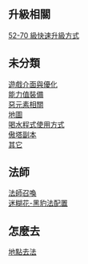 ## 升級相關
[52-70 級快速升級方式](/52-70%E7%B4%9A%E5%BF%AB%E9%80%9F%E5%8D%87%E7%B4%9A%E6%96%B9%E5%BC%8F.md)

## 未分類
[遊戲介面與優化](/%E9%81%8A%E6%88%B2%E4%BB%8B%E9%9D%A2%E8%88%87%E5%84%AA%E5%8C%96.md)\
[能力值裝備](/%E8%83%BD%E5%8A%9B%E5%80%BC%E8%A3%9D%E5%82%99.md)\
[惡元素相關](/%E6%83%A1%E5%85%83%E7%B4%A0%E7%9B%B8%E9%97%9C.md)\
[地圖](/%E5%9C%B0%E5%9C%96.md)\
[喝水程式使用方式](/%E5%96%9D%E6%B0%B4%E7%A8%8B%E5%BC%8F%E4%BD%BF%E7%94%A8%E6%96%B9%E5%BC%8F.md)\
[傲塔副本](/%E5%82%B2%E5%A1%94%E5%89%AF%E6%9C%AC.md)\
[其它](/%E5%85%B6%E5%AE%83.md)

## 法師
[法師召喚](/%E6%B3%95%E5%B8%AB/%E6%B3%95%E5%B8%AB%E5%8F%AC%E5%96%9A.md)\
[迷糊花-黑豹法配置](/%E6%B3%95%E5%B8%AB/%E8%BF%B7%E7%B3%8A%E8%8A%B1-%E9%BB%91%E8%B1%B9%E6%B3%95%E9%85%8D%E7%BD%AE.md)

## 怎麼去
[地點去法](/地點去法.md)
